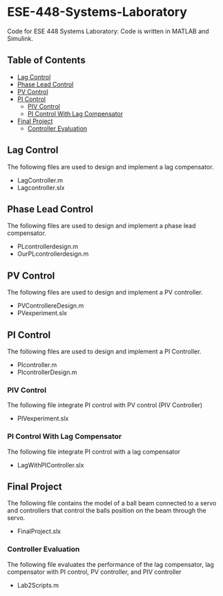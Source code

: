 # ESE-448-Systems-Laboratory
Code for ESE 448 Systems Laboratory: Code is written in MATLAB and Simulink.

## Table of Contents
* [Lag Control](#Lag-Control)
* [Phase Lead Control](#Phase-Lead-Control)
* [PV Control](#PV-Control)
* [PI Control](#PI-Control)
  * [PIV Control](#PIV-Control)
  * [PI Control With Lag Compensator](#PI-Control-With-Lag-Compensator)   
* [Final Project](#Final-Project)
  * [Controller Evaluation](#Controller-Evaluation)

## Lag Control
The following files are used to design and implement a lag compensator.
* LagController.m
* Lagcontroller.slx

## Phase Lead Control
The following files are used to design and implement a phase lead compensator.
* PLcontrollerdesign.m
* OurPLcontrollerdesign.m

## PV Control
The following files are used to design and implement a PV controller.
* PVControllereDesign.m
* PVexperiment.slx

## PI Control
The following files are used to design and implement a PI Controller.
* PIcontroller.m
* PIcontrollerDesign.m

### PIV Control
The following file integrate PI control with PV control (PIV Controller)
* PIVexperiment.slx

### PI Control With Lag Compensator
The following file integrate PI control with a lag compensator
* LagWithPIController.slx

## Final Project
The following file contains the model of a ball beam connected to a servo and controllers that control the balls position on the beam through the servo.
* FinalProject.slx

### Controller Evaluation
The following file evaluates the performance of the lag compensator, lag compensator with PI control, PV controller, and PIV controller
* Lab2Scripts.m
